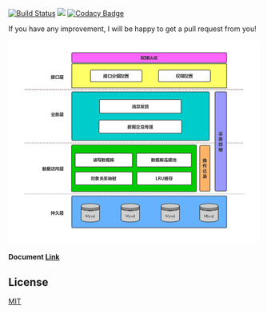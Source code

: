 [![Build Status](https://travis-ci.org/leyan95/biscuits.svg?branch=master)](https://travis-ci.org/leyan95/biscuits) 
[![](https://jitpack.io/v/leyan95/biscuits.svg)](https://jitpack.io/#leyan95/biscuits)
[![Codacy Badge](https://api.codacy.com/project/badge/Grade/62f21c28da8c4ef5867cf591d205543a)](https://www.codacy.com/app/leyan95/biscuits?utm_source=github.com&amp;utm_medium=referral&amp;utm_content=leyan95/biscuits&amp;utm_campaign=Badge_Grade)

If you have any improvement, I will be happy to get a pull request from you! 

![Framework diagram](./biscuits.png)

**Document [Link](https://www.yuque.com/shusheng/suibqb/rxi3sd)**

## License
[MIT](https://choosealicense.com/licenses/mit/)
